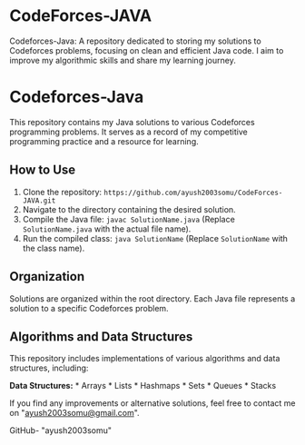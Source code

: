 # CodeForces-JAVA
Codeforces-Java: A repository dedicated to storing my solutions to Codeforces problems, focusing on clean and efficient Java code. I aim to improve my algorithmic skills and share my learning journey.

# Codeforces-Java

This repository contains my Java solutions to various Codeforces programming problems. It serves as a record of my competitive programming practice and a resource for learning.

## How to Use

1.  Clone the repository: `https://github.com/ayush2003somu/CodeForces-JAVA.git`
2.  Navigate to the directory containing the desired solution.
3.  Compile the Java file: `javac SolutionName.java` (Replace `SolutionName.java` with the actual file name).
4.  Run the compiled class: `java SolutionName` (Replace `SolutionName` with the class name).


## Organization

Solutions are organized within the root directory. Each Java file represents a solution to a specific Codeforces problem.

## Algorithms and Data Structures

This repository includes implementations of various algorithms and data structures, including:


 **Data Structures:**
    * Arrays
    * Lists
    * Hashmaps
    * Sets
    * Queues
    * Stacks

If you find any improvements or alternative solutions, feel free to contact me on "ayush2003somu@gmail.com".


GitHub- "ayush2003somu"
